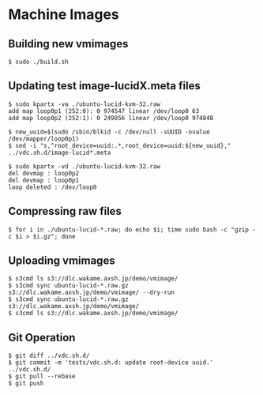 # Machine Images

## Building new vmimages

    $ sudo ./build.sh

## Updating test image-lucidX.meta files

    $ sudo kpartx -va ./ubuntu-lucid-kvm-32.raw
    add map loop0p1 (252:0): 0 974547 linear /dev/loop0 63
    add map loop0p2 (252:1): 0 249856 linear /dev/loop0 974848

    $ new_uuid=$(sudo /sbin/blkid -c /dev/null -sUUID -ovalue /dev/mapper/loop0p1)
    $ sed -i "s,^root_device=uuid:.*,root_device=uuid:${new_uuid},"  ../vdc.sh.d/image-lucid*.meta

    $ sudo kpartx -vd ./ubuntu-lucid-kvm-32.raw
    del devmap : loop0p2
    del devmap : loop0p1
    loop deleted : /dev/loop0

## Compressing raw files

    $ for i in ./ubuntu-lucid-*.raw; do echo $i; time sudo bash -c "gzip -c $i > $i.gz"; done

## Uploading vmimages

    $ s3cmd ls s3://dlc.wakame.axsh.jp/demo/vmimage/
    $ s3cmd sync ubuntu-lucid-*.raw.gz s3://dlc.wakame.axsh.jp/demo/vmimage/ --dry-run
    $ s3cmd sync ubuntu-lucid-*.raw.gz s3://dlc.wakame.axsh.jp/demo/vmimage/
    $ s3cmd ls s3://dlc.wakame.axsh.jp/demo/vmimage/

## Git Operation

    $ git diff ../vdc.sh.d/
    $ git commit -m 'tests/vdc.sh.d: update root-device uuid.' ../vdc.sh.d/
    $ git pull --rebase
    $ git push
